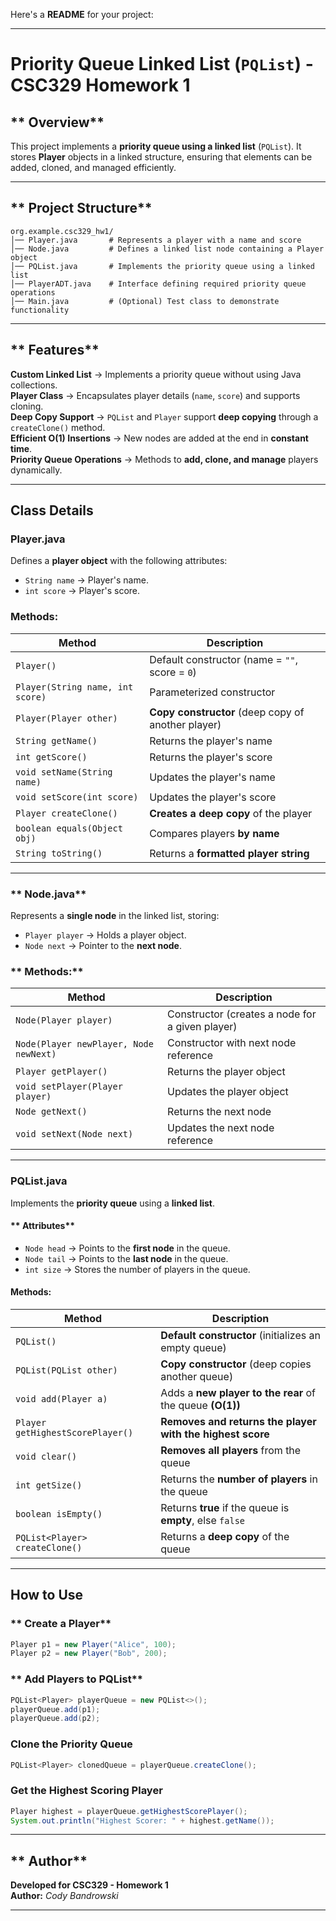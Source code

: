 Here's a **README** for your project:  

---

# **Priority Queue Linked List (`PQList`) - CSC329 Homework 1**

## ** Overview**
This project implements a **priority queue using a linked list** (`PQList`). It stores **Player** objects in a linked structure, ensuring that elements can be added, cloned, and managed efficiently.

---

## ** Project Structure**
```
org.example.csc329_hw1/
│── Player.java       # Represents a player with a name and score
│── Node.java         # Defines a linked list node containing a Player object
│── PQList.java       # Implements the priority queue using a linked list
│── PlayerADT.java    # Interface defining required priority queue operations
│── Main.java         # (Optional) Test class to demonstrate functionality
```

---

## ** Features**
**Custom Linked List** → Implements a priority queue without using Java collections.  
**Player Class** → Encapsulates player details (`name`, `score`) and supports cloning.  
**Deep Copy Support** → `PQList` and `Player` support **deep copying** through a `createClone()` method.  
**Efficient O(1) Insertions** → New nodes are added at the end in **constant time**.  
**Priority Queue Operations** → Methods to **add, clone, and manage** players dynamically.  

---

## **Class Details**
### **Player.java**
Defines a **player object** with the following attributes:
- `String name` → Player's name.
- `int score` → Player's score.

### **Methods:**
| Method | Description |
|--------|------------|
| `Player()` | Default constructor (name = `""`, score = `0`) |
| `Player(String name, int score)` | Parameterized constructor |
| `Player(Player other)` | **Copy constructor** (deep copy of another player) |
| `String getName()` | Returns the player's name |
| `int getScore()` | Returns the player's score |
| `void setName(String name)` | Updates the player's name |
| `void setScore(int score)` | Updates the player's score |
| `Player createClone()` | **Creates a deep copy** of the player |
| `boolean equals(Object obj)` | Compares players **by name** |
| `String toString()` | Returns a **formatted player string** |

---

### ** Node.java**
Represents a **single node** in the linked list, storing:
- `Player player` → Holds a player object.
- `Node next` → Pointer to the **next node**.

### ** Methods:**
| Method | Description |
|--------|------------|
| `Node(Player player)` | Constructor (creates a node for a given player) |
| `Node(Player newPlayer, Node newNext)` | Constructor with next node reference |
| `Player getPlayer()` | Returns the player object |
| `void setPlayer(Player player)` | Updates the player object |
| `Node getNext()` | Returns the next node |
| `void setNext(Node next)` | Updates the next node reference |

---

### **PQList.java**
Implements the **priority queue** using a **linked list**.

#### ** Attributes**
- `Node head` → Points to the **first node** in the queue.
- `Node tail` → Points to the **last node** in the queue.
- `int size` → Stores the number of players in the queue.

#### **Methods:**
| Method | Description |
|--------|------------|
| `PQList()` | **Default constructor** (initializes an empty queue) |
| `PQList(PQList other)` | **Copy constructor** (deep copies another queue) |
| `void add(Player a)` | Adds a **new player to the rear** of the queue **(O(1))** |
| `Player getHighestScorePlayer()` | **Removes and returns the player with the highest score** |
| `void clear()` | **Removes all players** from the queue |
| `int getSize()` | Returns the **number of players** in the queue |
| `boolean isEmpty()` | Returns **true** if the queue is **empty**, else `false` |
| `PQList<Player> createClone()` | Returns a **deep copy** of the queue |

---

## **How to Use**
### ** Create a Player**
```java
Player p1 = new Player("Alice", 100);
Player p2 = new Player("Bob", 200);
```

### ** Add Players to PQList**
```java
PQList<Player> playerQueue = new PQList<>();
playerQueue.add(p1);
playerQueue.add(p2);
```

### **Clone the Priority Queue**
```java
PQList<Player> clonedQueue = playerQueue.createClone();
```

### **Get the Highest Scoring Player**
```java
Player highest = playerQueue.getHighestScorePlayer();
System.out.println("Highest Scorer: " + highest.getName());
```

---
## ** Author**
 **Developed for CSC329 - Homework 1**  
 **Author:** *Cody Bandrowski* 

---
